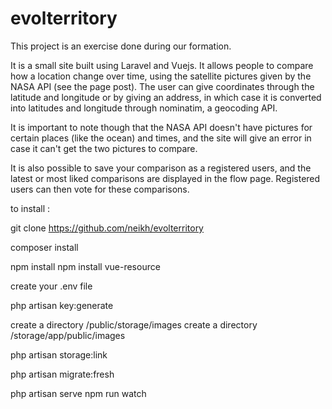 # evolterritory

This project is an exercise done during our formation.

It is a small site built using Laravel and Vuejs. It allows people to compare how a location change over time,
using the satellite pictures given by the NASA API (see the page post). The user can give coordinates through the 
latitude and longitude or by giving an address, in which case it is converted into latitudes and longitude
through nominatim, a geocoding API.

It is important to note though that the NASA API doesn't have pictures for certain places (like the ocean) and times,
and the site will give an error in case it can't get the two pictures to compare.

It is also possible to save your comparison as a registered users, and the latest or most liked comparisons are displayed
in the flow page. Registered users can then vote for these comparisons.



to install :

git clone https://github.com/neikh/evolterritory

composer install

npm install
npm install vue-resource

create your .env file

php artisan key:generate

create a directory /public/storage/images
create a directory /storage/app/public/images

php artisan storage:link

php artisan migrate:fresh

php artisan serve
npm run watch
